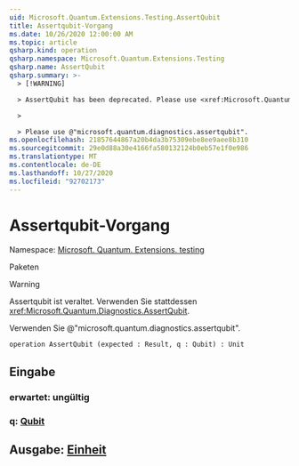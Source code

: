 ```yaml
---
uid: Microsoft.Quantum.Extensions.Testing.AssertQubit
title: Assertqubit-Vorgang
ms.date: 10/26/2020 12:00:00 AM
ms.topic: article
qsharp.kind: operation
qsharp.namespace: Microsoft.Quantum.Extensions.Testing
qsharp.name: AssertQubit
qsharp.summary: >-
  > [!WARNING]

  > AssertQubit has been deprecated. Please use <xref:Microsoft.Quantum.Diagnostics.AssertQubit> instead.

  >

  > Please use @"microsoft.quantum.diagnostics.assertqubit".
ms.openlocfilehash: 21857644867a20b4da3b75309ebe8ee9aee8b310
ms.sourcegitcommit: 29e0d88a30e4166fa580132124b0eb57e1f0e986
ms.translationtype: MT
ms.contentlocale: de-DE
ms.lasthandoff: 10/27/2020
ms.locfileid: "92702173"
---
```

# <a name="assertqubit-operation"></a>Assertqubit-Vorgang

Namespace: [Microsoft. Quantum. Extensions. testing](xref:Microsoft.Quantum.Extensions.Testing)

Paketen [](https://nuget.org/packages/)


> [!WARNING]
> Assertqubit ist veraltet. Verwenden Sie stattdessen <xref:Microsoft.Quantum.Diagnostics.AssertQubit>.
>
> Verwenden Sie @"microsoft.quantum.diagnostics.assertqubit".



```qsharp
operation AssertQubit (expected : Result, q : Qubit) : Unit
```


## <a name="input"></a>Eingabe

### <a name="expected--__invalidresult__"></a>erwartet: __ungültig <Result>__




### <a name="q--qubit"></a>q: [Qubit](xref:microsoft.quantum.lang-ref.qubit)





## <a name="output--unit"></a>Ausgabe: [Einheit](xref:microsoft.quantum.lang-ref.unit)

